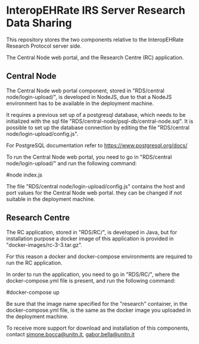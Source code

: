 # InteropEHRate IRS Server Research Data Sharing


This repository stores the two components relative to the InteropEHRate Research Protocol server side.

The Central Node web portal, and the Research Centre (RC) application.

## Central Node

The Central Node web portal component, stored in "RDS/central node/login-upload/", is developed in NodeJS, due to that a NodeJS environment has to be available in the deployment machine.

It requires a previous set up of a postgresql database, which needs to be initialized with the sql file "RDS/central-node/psql-db/central-node.sql". It is possible to set up the database connection by editing the file "RDS/central node/login-upload/config.js".

For PostgreSQL documentation refer to https://www.postgresql.org/docs/

To run the Central Node web portal, you need to go in "RDS/central node/login-upload/" and run the following command:

#node index.js

The file "RDS/central node/login-upload/config.js" contains the host and port values for the Central Node web portal. they can be changed if not suitable in the deployment machine. 

## Research Centre

The RC application, stored in "RDS/RC/", is developed in Java, but for installation purpose a docker image of this application is provided in "docker-images/rc-3-3.tar.gz".

For this reason a docker and docker-compose environments are required to run the RC application.

In order to run the application, you need to go in "RDS/RC/", where the docker-compose.yml file is present, and run the following command:

#docker-compose up

Be sure that the image name specified for the "research" container, in the docker-compose.yml file, is the same as the docker image you uploaded in the deployment machine.



To receive more support for download and installation of this components, contact simone.bocca@unitn.it, gabor.bella@unitn.it


